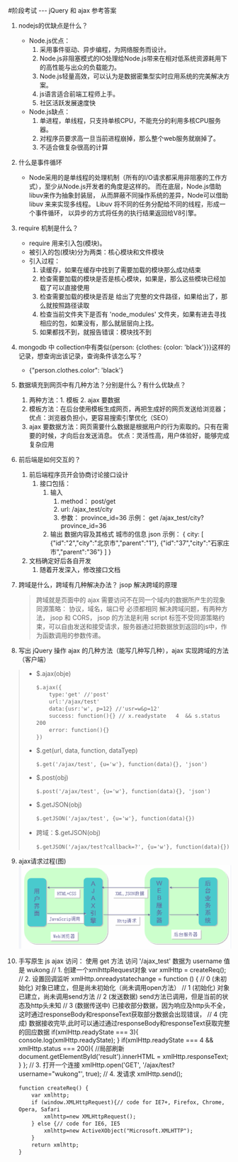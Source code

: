 #阶段考试  --- jQuery 和 ajax 参考答案

1. nodejs的优缺点是什么？
	- Node.js优点：
		1. 采用事件驱动、异步编程，为网络服务而设计。
		2. Node.js非阻塞模式的IO处理给Node.js带来在相对低系统资源耗用下的高性能与出众的负载能力。
		3. Node.js轻量高效，可以认为是数据密集型实时应用系统的完美解决方案。
		4. js语言适合前端工程师上手。
		5. 社区活跃发展速度快
	- Node.js缺点：
		1. 单进程，单线程，只支持单核CPU，不能充分的利用多核CPU服务器。
		2. 对程序员要求高一旦当前进程崩掉，那么整个web服务就崩掉了。
		3. 不适合做复杂很高的计算
		

2. 什么是事件循环
	- Node采用的是单线程的处理机制（所有的I/O请求都采用非阻塞的工作方式），至少从Node.js开发者的角度是这样的。 
	而在底层，Node.js借助libuv来作为抽象封装层， 从而屏蔽不同操作系统的差异，Node可以借助 libuv 来来实现多线程。
	Libuv 将不同的任务分配给不同的线程，形成一个事件循环， 以异步的方式将任务的执行结果返回给V8引擎。


3. require 机制是什么？
	- require 用来引入包(模块)。
	- 被引入的包(模块)分为两类：核心模块和文件模块
	- 引入过程：
		1. 读缓存，如果在缓存中找到了需要加载的模块那么成功结束
		2. 检查需要加载的模块是否是核心模块，如果是，那么这些模块已经加载了可以直接使用
		3. 检查需要加载的模块是否是 给出了完整的文件路径，如果给出了，那么就按照路径读取
		4. 检查当前文件夹下是否有 'node_modules' 文件夹，如果有进去寻找相应的包，如果没有，那么就层层向上找。
		5. 如果都找不到，就报告错误：模块找不到
		

4. mongodb 中 collection中有类似{person: {clothes: {color: 'black'}}}这样的记录，想查询出该记录，查询条件该怎么写？
	- {"person.clothes.color": 'black'}
	

5. 数据填充到网页中有几种方法？分别是什么？有什么优缺点？
	1. 两种方法：1. 模板 2. ajax 要数据
	2. 模板方法：在后台使用模板生成网页，再把生成好的网页发送给浏览器；
		优点：浏览器负担小，更容易搜索引擎优化（SEO）
	3. ajax 要数据方法：网页需要什么数据是根据用户的行为索取的。只有在需要的时候，才向后台发送消息。
		优点：灵活性高，用户体验好，能够完成复杂应用
	
	
6. 前后端是如何交互的？
	1. 前后端程序员开会协商讨论接口设计
		1. 接口包括：
			1. 输入
				1. method： post/get
				2. url: 	/ajax_test/city
				3. 参数： 	province_id=36
				示例： get /ajax_test/city?province_id=36 
			2. 输出
				数据内容及其格式 城市的信息 json
				示例：
					{
						city: [
							{"id":"2","city":"北京市","parent":"1"},
							{"id":"37","city":"石家庄市","parent":"36"}
						]
					}	
	2. 文档确定好后各自开发
		1. 随着开发深入，修改接口文档	
		

7. 跨域是什么，跨域有几种解决办法？ jsop 解决跨域的原理
	> 跨域就是页面中的 ajax 需要访问不在同一个域内的数据所产生的现象
	> 同源策略： 协议，域名，端口号 必须都相同
	> 解决跨域问题，有两种方法， jsop 和 CORS，
	> jsop 的方法是利用 script 标签不受同源策略约束，可以自由发送和接受请求，服务器通过把数据放到返回的js中，作为函数调用的参数传递。
	

8. 写出 jQuery 操作 ajax 的几种方法（能写几种写几种），ajax 实现跨域的方法（客户端）
>- $.ajax(obje)
>	```
>	$.ajax({
>		type:'get' //'post'
>		url:'/ajax/test'
>		data:{usr:'w', p=12} //'usr=w&p=12'
>		success: function(){} // x.readystate	4  && s.status	200
>		error: function(){}
>	})
>	```
>- $.get(url, data, function, dataTyep) 
>	 ```
>	$.get('/ajax/test', {u='w'}, function(data){}, 'json')
>	```
>- $.post(obj)
>	 ```
>	$.post('/ajax/test', {u='w'}, function(data){}, 'json')
>	```
>- $.getJSON(obj)
>	 ```
>	$.getJSON('/ajax/test', {u='w'}, function(data){})
>	```
>- 跨域：$.getJSON(obj)
>	 ```
>	$.getJSON('/ajax/test?callback=?', {u='w'}, function(data){})
>	```


9. ajax请求过程(图)
	![ajax请求过程.PNG](ajax请求过程.PNG)
	

10. 手写原生 js ajax 访问： 使用 get 方法 访问 '/ajax_test' 数据为 username 值是 wukong
		// 1. 创建一个xmlhttpRequest对象
        var xmlHttp = createReq();
        // 2. 设置回调监听
        xmlHttp.onreadystatechange = function () {
            // 0 (未初始化) 对象已建立，但是尚未初始化（尚未调用open方法）
            // 1 (初始化) 对象已建立，尚未调用send方法
            // 2 (发送数据) send方法已调用，但是当前的状态及http头未知
            // 3 (数据传送中) 已接收部分数据，因为响应及http头不全，这时通过responseBody和responseText获取部分数据会出现错误，
            // 4 (完成) 数据接收完毕,此时可以通过通过responseBody和responseText获取完整的回应数据
            if(xmlHttp.readyState === 3){
                console.log(xmlHttp.readyState);
            }
            if(xmlHttp.readyState === 4 &&  xmlHttp.status === 200){
                //局部刷新
                document.getElementById('result').innerHTML = xmlHttp.responseText;
            }
        };
        // 3. 打开一个连接
        xmlHttp.open('GET', '/ajax/test?username="wukong"', true);
        // 4. 发请求
        xmlHttp.send();

		function createReq() {
			var xmlhttp;
			if (window.XMLHttpRequest){// code for IE7+, Firefox, Chrome, Opera, Safari
				xmlhttp=new XMLHttpRequest();
			} else {// code for IE6, IE5
				xmlhttp=new ActiveXObject("Microsoft.XMLHTTP");
			}
			return xmlhttp;
		}
		
		
		
		
		
		
		
		